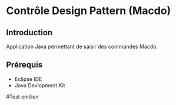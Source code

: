 # Contrôle Design Pattern (Macdo)

## Introduction
Application Java permettant de saisir des commandes Macdo.

## Prérequis
* Eclipse IDE
* Java Devlopment Kit

#Test emilien
